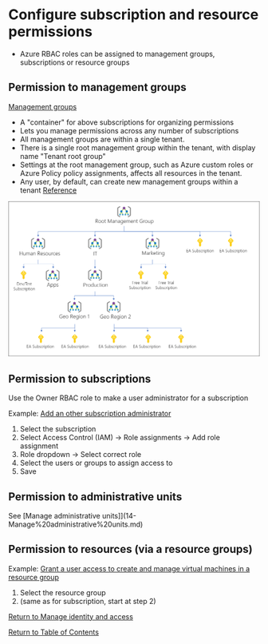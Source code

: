 # Configure subscription and resource permissions

* Azure RBAC roles can be assigned to management groups, subscriptions or resource groups

## Permission to management groups

[Management groups](https://docs.microsoft.com/en-us/azure/governance/management-groups/overview)
* A "container" for above subscriptions for organizing permissions
* Lets you manage permissions across any number of subscriptions
* All management groups are within a single tenant.
* There is a single root management group within the tenant, with display name "Tenant root group"  
* Settings at the root management group, such as Azure custom roles or Azure Policy policy assignments, affects all resources in the tenant.
* Any user, by default, can create new management groups within a tenant [Reference](https://docs.microsoft.com/en-us/azure/governance/management-groups/how-to/protect-resource-hierarchy#setting---require-authorization)

![Management groups](img/ManagementGroups.png)

## Permission to subscriptions

Use the Owner RBAC role to make a user administrator for a subscription

Example: [Add an other subscription administrator](https://docs.microsoft.com/en-us/azure/cost-management-billing/manage/add-change-subscription-administrator)

1. Select the subscription 
1. Select Access Control (IAM) -> Role assignments -> Add role assignment
1. Role dropdown -> Select correct role
1. Select the users or groups to assign access to
1. Save

## Permission to administrative units
See [Manage administrative units]](14-Manage%20administrative%20units.md)

## Permission to resources (via a resource groups)

Example: [Grant a user access to create and manage virtual machines in a resource group](https://docs.microsoft.com/en-us/azure/role-based-access-control/quickstart-assign-role-user-portal)

1. Select the resource group
1. (same as for subscription, start at step 2)

[Return to Manage identity and access](README.md)

[Return to Table of Contents](../README.md)
